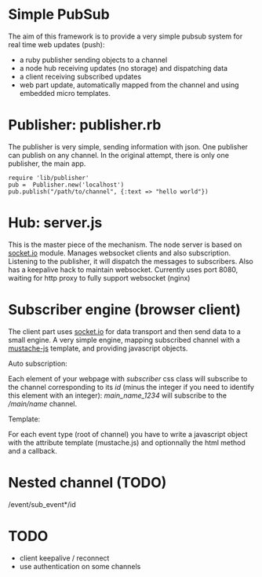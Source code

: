 Simple PubSub
=============

The aim of this framework is to provide a very simple pubsub system for real time web updates (push):

- a ruby publisher sending objects to a channel
- a node hub receiving updates (no storage) and dispatching data
- a client receiving subscribed updates
- web part update, automatically mapped from the channel and using embedded micro templates.
 
 
Publisher: publisher.rb
=========

The publisher is very simple, sending information with json. One publisher can publish on any channel. In the original attempt, there is only one publisher, the main app. 

<pre><code>require 'lib/publisher'
pub =  Publisher.new('localhost')
pub.publish("/path/to/channel", {:text => "hello world"})</code></pre>
 
Hub: server.js
====
 
This is the master piece of the mechanism. The node server is based on [socket.io](http://github.com/LearnBoost/Socket.IO-node) module. Manages websocket clients and also subscription. Listening to the publisher, it will dispatch the messages to subscribers. Also has a keepalive hack to maintain websocket. Currently uses port 8080, waiting for http proxy to fully support websocket (nginx) 

 

Subscriber engine (browser client)
==================================

The client part uses [socket.io](http://github.com/LearnBoost/Socket.IO) for data transport and then send data to a small engine. A very simple engine, mapping subscribed channel with a [mustache-js](http://github.com/janl/mustache.js/) template, and providing javascript objects.

Auto subscription:

Each element of your webpage with _subscriber_ css class will subscribe to the channel corresponding to its _id_ (minus the integer if you need to identify this element with an integer): _main_name_1234_ will subscribe to the _/main/name_ channel.

Template: 

For each event type (root of channel) you have to write a javascript object with the attribute template (mustache.js) and optionnally the html method and a callback.

Nested channel (TODO)
==============

/event/sub_event*/id

TODO
====

- client keepalive / reconnect
- use authentication on some channels

